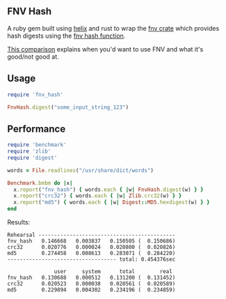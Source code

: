 FNV Hash
---

A ruby gem built using [helix](https://usehelix.com) and rust to wrap the [fnv crate](https://crates.io/crates/fnv) which provides hash digests using the [fnv hash function](http://www.isthe.com/chongo/tech/comp/fnv/index.html).

[This comparison](http://cglab.ca/~abeinges/blah/hash-rs/) explains when you'd want to use FNV and what it's good/not good at.

Usage
---

```ruby
require 'fnv_hash'

FnvHash.digest("some_input_string_123")
```

Performance
---

```ruby
require 'benchmark'
require 'zlib'
require 'digest'

words = File.readlines("/usr/share/dict/words")

Benchmark.bmbm do |x|
  x.report("fnv_hash") { words.each { |w| FnvHash.digest(w) } }
  x.report("crc32") { words.each { |w| Zlib.crc32(w) } }
  x.report("md5") { words.each { |w| Digest::MD5.hexdigest(w) } }
end
```

Results:

```
Rehearsal --------------------------------------------
fnv_hash   0.146668   0.003837   0.150505 (  0.150686)
crc32      0.020776   0.000024   0.020800 (  0.020826)
md5        0.274458   0.008613   0.283071 (  0.284220)
----------------------------------- total: 0.454376sec

               user     system      total        real
fnv_hash   0.130688   0.000512   0.131200 (  0.131452)
crc32      0.020523   0.000038   0.020561 (  0.020589)
md5        0.229894   0.004302   0.234196 (  0.234859)
```